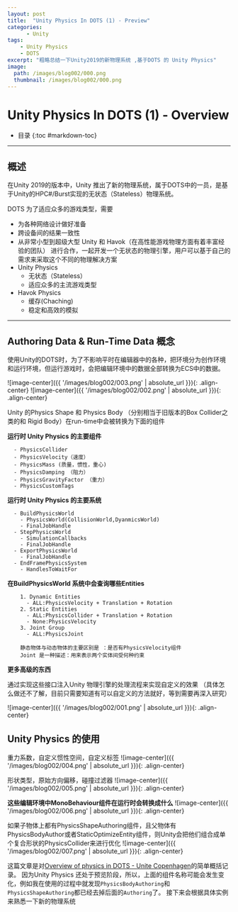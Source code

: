 ```yaml
---
layout: post
title:  "Unity Physics In DOTS (1) - Preview"
categories:
      - Unity
tags:
    - Unity Physics
    - DOTS
excerpt: "粗略总结一下Unity2019的新物理系统 ,基于DOTS 的 Unity Physics"
image:
  path: /images/blog002/000.png
  thumbnail: /images/blog002/000.png
---
```


# Unity Physics In DOTS (1) - Overview
* 目录
{:toc #markdown-toc}
---
## 概述
在Unity 2019的版本中，Unity 推出了新的物理系统，属于DOTS中的一员，是基于Unity的HPC#/Burst实现的无状态（Stateless）物理系统。

DOTS 为了适应众多的游戏类型，需要
- 为各种网络设计做好准备
- 跨设备间的结果一致性
- 从非常小型到超级大型
Unity 和 Havok（在高性能游戏物理方面有着丰富经验的团队） 进行合作，一起开发一个无状态的物理引擎，用户可以基于自己的需求来采取这个不同的物理解决方案
- Unity Physics
  - 无状态（Stateless）
  - 适应众多的主流游戏类型
- Havok Physics
  - 缓存(Chaching)
  - 稳定和高效的模拟

---

## Authoring Data & Run-Time Data 概念

使用Unity的DOTS时，为了不影响平时在编辑器中的各种，把环境分为创作环境和运行环境，但运行游戏时，会把编辑环境中的数据全部转换为ECS中的数据。

![image-center]({{ '/images/blog002/003.png' | absolute_url }}){: .align-center}
![image-center]({{ '/images/blog002/002.png' | absolute_url }}){: .align-center}
>
Unity 的Physics Shape 和 Physics Body （分别相当于旧版本的Box Collider之类的和 Rigid Body）在run-time中会被转换为下面的组件

**运行时 Unity Physics 的主要组件**
```  
  - PhysicsCollider
  - PhysicsVelocity（速度）
  - PhysicsMass (质量，惯性，重心)
  - PhysicsDamping （阻力）
  - PhysicsGravityFactor （重力）
  - PhysicsCustomTags
```

**运行时 Unity Physics 的主要系统**
```
  - BuildPhysicsWorld
    - PhysicsWorld(CollisionWorld,DyanmicsWorld)
    - FinalJobHandle
  - StepPhysicsWorld
    - SimulationCallbacks
    - FinalJobHandle
  - ExportPhysicsWorld
    - FinalJobHandle
  - EndFramePhysicsSystem
    - HandlesToWaitFor
```
**在BuildPhysicsWorld 系统中会查询哪些Entities**
```
    1. Dynamic Entities
      - ALL:PhysicsVelocity + Translation + Rotation
    2. Static Entities
      - ALL:PhysicsCollider + Translation + Rotation
      - None:PhysicsVelocity
    3. Joint Group
      - ALL:PhysicsJoint

    静态物体与动态物体的主要区别是 ：是否有PhysicsVelocity组件
    Joint 是一种描述：用来表示两个实体间受何种约束
```
**更多高级的东西**
>
通过实现这些接口注入Unity 物理引擎的处理流程来实现自定义的效果
（具体怎么做还不了解，目前只需要知道有可以自定义的方法就好，等到需要再深入研究）

![image-center]({{ '/images/blog002/001.png' | absolute_url }}){: .align-center}

## Unity Physics 的使用

重力系数，自定义惯性空间，自定义标签
![image-center]({{ '/images/blog002/004.png' | absolute_url }}){: .align-center}

形状类型，原始方向偏移，碰撞过滤器
![image-center]({{ '/images/blog002/005.png' | absolute_url }}){: .align-center}

**这些编辑环境中MonoBehaviour组件在运行时会转换成什么**
![image-center]({{ '/images/blog002/006.png' | absolute_url }}){: .align-center}

如果子物体上都有PhysicsShapeAuthoring组件，且父物体有PhysicsBodyAuthor或者StaticOptimizeEntity组件，则Unity会把他们组合成单个复合形状的PhysicsCollider来进行优化
![image-center]({{ '/images/blog002/007.png' | absolute_url }}){: .align-center}

这篇文章是对[Overview of physics in DOTS - Unite Copenhagen](https://www.youtube.com/watch?v=tI9QfqQ9ATA&t=2s)的简单概括记录。
因为Unity Physics 还处于预览阶段，所以，上面的组件名称可能会发生变化，例如我在使用的过程中就发现`PhysicsBodyAuthoring`和`PhysicsShapeAuthoring`都已经去掉后面的`Authoring`了。
接下来会根据具体实例来熟悉一下新的物理系统
